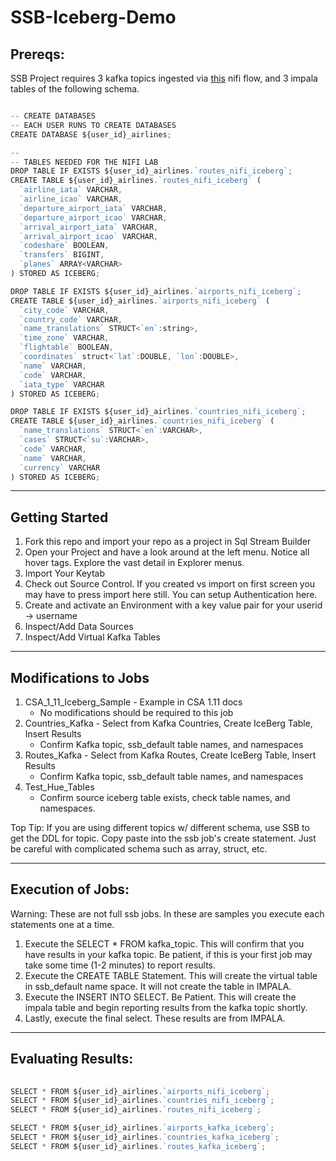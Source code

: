 # SSB-Iceberg-Demo
 

## Prereqs:

SSB Project requires 3 kafka topics ingested via [this](https://github.com/cldr-steven-matison/NiFi-Templates/blob/main/SSBDemo.json) nifi flow, and 3 impala tables of the following schema.

```javascript

-- CREATE DATABASES
-- EACH USER RUNS TO CREATE DATABASES
CREATE DATABASE ${user_id}_airlines;

--
-- TABLES NEEDED FOR THE NIFI LAB
DROP TABLE IF EXISTS ${user_id}_airlines.`routes_nifi_iceberg`;
CREATE TABLE ${user_id}_airlines.`routes_nifi_iceberg` (
  `airline_iata` VARCHAR,
  `airline_icao` VARCHAR,
  `departure_airport_iata` VARCHAR,
  `departure_airport_icao` VARCHAR,
  `arrival_airport_iata` VARCHAR,
  `arrival_airport_icao` VARCHAR,
  `codeshare` BOOLEAN,
  `transfers` BIGINT,
  `planes` ARRAY<VARCHAR>
) STORED AS ICEBERG;

DROP TABLE IF EXISTS ${user_id}_airlines.`airports_nifi_iceberg`;
CREATE TABLE ${user_id}_airlines.`airports_nifi_iceberg` (
  `city_code` VARCHAR,
  `country_code` VARCHAR,
  `name_translations` STRUCT<`en`:string>,
  `time_zone` VARCHAR,
  `flightable` BOOLEAN,
  `coordinates` struct<`lat`:DOUBLE, `lon`:DOUBLE>,
  `name` VARCHAR,
  `code` VARCHAR,
  `iata_type` VARCHAR
) STORED AS ICEBERG;

DROP TABLE IF EXISTS ${user_id}_airlines.`countries_nifi_iceberg`;
CREATE TABLE ${user_id}_airlines.`countries_nifi_iceberg` (
  `name_translations` STRUCT<`en`:VARCHAR>,
  `cases` STRUCT<`su`:VARCHAR>,
  `code` VARCHAR,
  `name` VARCHAR,
  `currency` VARCHAR
) STORED AS ICEBERG;


```

***

## Getting Started

1. Fork this repo and import your repo as a project in Sql Stream Builder
2. Open your Project and have a look around at the left menu. Notice all hover tags. Explore the vast detail in Explorer menus.
3. Import Your Keytab
4. Check out Source Control.  If you created vs import on first screen you may have to press import here still.  You can setup Authentication here.
5. Create and activate an Environment with a key value pair for your userid -> username
6. Inspect/Add Data Sources
7. Inspect/Add Virtual Kafka Tables

***

## Modifications to Jobs

1. CSA_1_11_Iceberg_Sample - Example in CSA 1.11 docs
	* No modifications should be required to this job
2. Countries_Kafka - Select from Kafka Countries, Create IceBerg Table, Insert Results
	* Confirm Kafka topic, ssb_default table names, and namespaces
3. Routes_Kafka - Select from Kafka Routes, Create IceBerg Table, Insert Results
	* Confirm Kafka topic, ssb_default table names, and namespaces
4. Test_Hue_Tables
	* Confirm source iceberg table exists, check table names, and namespaces.

Top Tip:  If you are using different topics w/ different schema, use SSB to get the DDL for topic.  Copy paste into the ssb job's create statement.  Just be careful with complicated schema such as array, struct, etc.

***

## Execution of Jobs:

Warning: These are not full ssb jobs.  In these are samples you execute each statements one at a time.

1. Execute the SELECT * FROM kafka_topic.  This will confirm that you have results in your kafka topic.  Be patient, if this is your first job may take some time (1-2 minutes) to report results.
2. Execute the CREATE TABLE Statement.  This will create the virtual table in ssb_default name space.  It will not create the table in IMPALA.
3. Execute the INSERT INTO SELECT.   Be Patient.  This will create the impala table and begin reporting results from the kafka topic shortly.
4. Lastly, execute the final select.  These results are from IMPALA.


***

## Evaluating Results:

```javascript
 
SELECT * FROM ${user_id}_airlines.`airports_nifi_iceberg`;
SELECT * FROM ${user_id}_airlines.`countries_nifi_iceberg`;
SELECT * FROM ${user_id}_airlines.`routes_nifi_iceberg`;

SELECT * FROM ${user_id}_airlines.`airports_kafka_iceberg`;
SELECT * FROM ${user_id}_airlines.`countries_kafka_iceberg`;
SELECT * FROM ${user_id}_airlines.`routes_kafka_iceberg`;

```